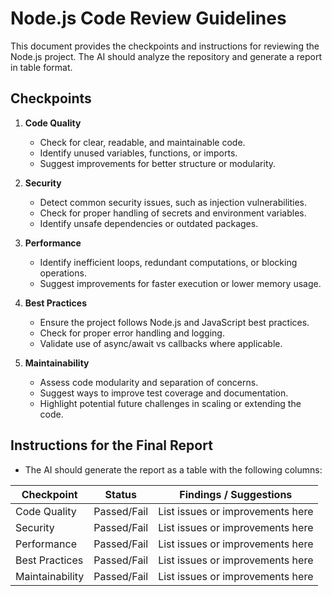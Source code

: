 # Node.js Code Review Guidelines

This document provides the checkpoints and instructions for reviewing the Node.js project. The AI should analyze the repository and generate a report in table format.

## Checkpoints

1. **Code Quality**
   - Check for clear, readable, and maintainable code.
   - Identify unused variables, functions, or imports.
   - Suggest improvements for better structure or modularity.

2. **Security**
   - Detect common security issues, such as injection vulnerabilities.
   - Check for proper handling of secrets and environment variables.
   - Identify unsafe dependencies or outdated packages.

3. **Performance**
   - Identify inefficient loops, redundant computations, or blocking operations.
   - Suggest improvements for faster execution or lower memory usage.

4. **Best Practices**
   - Ensure the project follows Node.js and JavaScript best practices.
   - Check for proper error handling and logging.
   - Validate use of async/await vs callbacks where applicable.

5. **Maintainability**
   - Assess code modularity and separation of concerns.
   - Suggest ways to improve test coverage and documentation.
   - Highlight potential future challenges in scaling or extending the code.

## Instructions for the Final Report

- The AI should generate the report as a table with the following columns:

| Checkpoint        | Status       | Findings / Suggestions          |
|-------------------|-------------|----------------------------------|
| Code Quality      | Passed/Fail | List issues or improvements here |
| Security          | Passed/Fail | List issues or improvements here |
| Performance       | Passed/Fail | List issues or improvements here |
| Best Practices    | Passed/Fail | List issues or improvements here |
| Maintainability   | Passed/Fail | List issues or improvements here |

